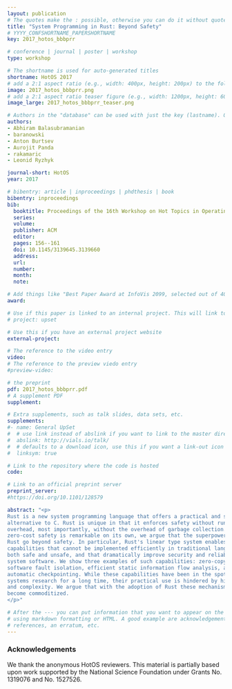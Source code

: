 ```yaml
---
layout: publication
# The quotes make the : possible, otherwise you can do it without quotes
title: "System Programming in Rust: Beyond Safety"
# YYYY_CONFSHORTNAME_PAPERSHORTNAME
key: 2017_hotos_bbbprr

# conference | journal | poster | workshop
type: workshop

# The shortname is used for auto-generated titles
shortname: HotOS 2017
# add a 2:1 aspect ratio (e.g., width: 400px, height: 200px) to the folder /assets/images/papers/
image: 2017_hotos_bbbprr.png
# add a 2:1 aspect ratio teaser figure (e.g., width: 1200px, height: 600px) to the folder /assets/images/papers/
image_large: 2017_hotos_bbbprr_teaser.png

# Authors in the "database" can be used with just the key (lastname). Others can be written properly.
authors:
- Abhiram Balasubramanian
- baranowski
- Anton Burtsev
- Aurojit Panda
- rakamaric
- Leonid Ryzhyk

journal-short: HotOS
year: 2017

# bibentry: article | inproceedings | phdthesis | book
bibentry: inproceedings
bib:
  booktitle: Proceedings of the 16th Workshop on Hot Topics in Operating Systems (HotOS)
  series:
  volume:
  publisher: ACM
  editor:
  pages: 156--161
  doi: 10.1145/3139645.3139660
  address:
  url:
  number:
  month:
  note:

# Add things like "Best Paper Award at InfoVis 2099, selected out of 4000 submissions"
award:

# Use if this paper is linked to an internal project. This will link to the project site
# project: upset

# Use this if you have an external project website
external-project:

# The reference to the video entry
video:
# The reference to the preview viedo entry
#preview-video:

# the preprint
pdf: 2017_hotos_bbbprr.pdf
# A supplement PDF
supplement:

# Extra supplements, such as talk slides, data sets, etc.
supplements:
#- name: General UpSet
#  # use link instead of abslink if you want to link to the master directory
#  abslink: http://vials.io/talk/
#  # defaults to a download icon, use this if you want a link-out icon
#  linksym: true

# Link to the repository where the code is hosted
code:

# Link to an official preprint server
preprint_server:
#https://doi.org/10.1101/128579

abstract: "<p>
Rust is a new system programming language that offers a practical and safe
alternative to C. Rust is unique in that it enforces safety without runtime
overhead, most importantly, without the overhead of garbage collection. While
zero-cost safety is remarkable on its own, we argue that the superpowers of
Rust go beyond safety. In particular, Rust's linear type system enables
capabilities that cannot be implemented efficiently in traditional languages,
both safe and unsafe, and that dramatically improve security and reliability of
system software. We show three examples of such capabilities: zero-copy
software fault isolation, efficient static information flow analysis, and
automatic checkpointing. While these capabilities have been in the spotlight of
systems research for a long time, their practical use is hindered by high cost
and complexity. We argue that with the adoption of Rust these mechanisms will
become commoditized.
</p>"

# After the --- you can put information that you want to appear on the website
# using markdown formatting or HTML. A good example are acknowledgements, extra
# references, an erratum, etc.
---
```

### Acknowledgements

We thank the anonymous HotOS reviewers. This material is partially based upon
work supported by the National Science Foundation under Grants No. 1319076 and
No. 1527526.

